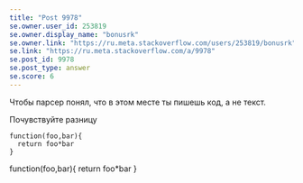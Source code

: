 ```yaml
---
title: "Post 9978"
se.owner.user_id: 253819
se.owner.display_name: "bonusrk"
se.owner.link: "https://ru.meta.stackoverflow.com/users/253819/bonusrk"
se.link: "https://ru.meta.stackoverflow.com/a/9978"
se.post_id: 9978
se.post_type: answer
se.score: 6
---
```

<p>Чтобы парсер понял, что в этом месте ты пишешь код, а не текст.</p>

<p>Почувствуйте разницу </p>

<pre><code>function(foo,bar){
  return foo*bar
}
</code></pre>

<p>function(foo,bar){
      return foo*bar
    }</p>
